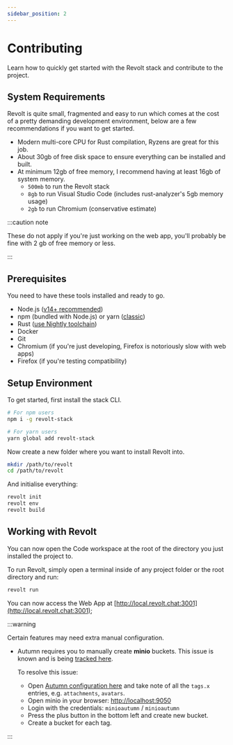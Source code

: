```yaml
---
sidebar_position: 2
---
```


# Contributing

Learn how to quickly get started with the Revolt stack and contribute to the project.

## System Requirements

Revolt is quite small, fragmented and easy to run which comes at the cost of a pretty demanding development environment, below are a few recommendations if you want to get started.

- Modern multi-core CPU for Rust compilation, Ryzens are great for this job.
- About 30gb of free disk space to ensure everything can be installed and built.
- At minimum 12gb of free memory, I recommend having at least 16gb of system memory.
  - `500mb` to run the Revolt stack
  - `8gb` to run Visual Studio Code (includes rust-analyzer's 5gb memory usage)
  - `2gb` to run Chromium (conservative estimate)

:::caution note

These do not apply if you're just working on the web app, you'll probably be fine with 2 gb of free memory or less.

:::

## Prerequisites

You need to have these tools installed and ready to go.

- Node.js ([v14+ recommended](https://nodejs.org/en/))
- npm (bundled with Node.js) or yarn ([classic](https://classic.yarnpkg.com/lang/en/))
- Rust ([use Nightly toolchain](https://rust-lang.github.io/rustup/concepts/channels.html#working-with-nightly-rust))
- Docker
- Git
- Chromium (if you're just developing, Firefox is notoriously slow with web apps)
- Firefox (if you're testing compatibility)

## Setup Environment

To get started, first install the stack CLI.

```bash
# For npm users
npm i -g revolt-stack

# For yarn users
yarn global add revolt-stack
```

Now create a new folder where you want to install Revolt into.

```bash
mkdir /path/to/revolt
cd /path/to/revolt
```

And initialise everything:

```bash
revolt init
revolt env
revolt build
```

## Working with Revolt

You can now open the Code workspace at the root of the directory you just installed the project to.

To run Revolt, simply open a terminal inside of any project folder or the root directory and run:

```bash
revolt run
```

You can now access the Web App at [http://local.revolt.chat:3001](http://local.revolt.chat:3001);

:::warning

Certain features may need extra manual configuration.

- Autumn requires you to manually create **minio** buckets.
  This issue is known and is being [tracked here](https://github.com/revoltchat/autumn/issues/1).

  To resolve this issue:

  - Open [Autumn configuration here](https://github.com/revoltchat/autumn/blob/master/Autumn.toml) and take note of all the `tags.x` entries, e.g. `attachments`, `avatars`.
  - Open minio in your browser: [http://localhost:9050](http://localhost:9050)
  - Login with the credentials: `minioautumn` / `minioautumn`
  - Press the plus button in the bottom left and create new bucket.
  - Create a bucket for each tag.

:::
